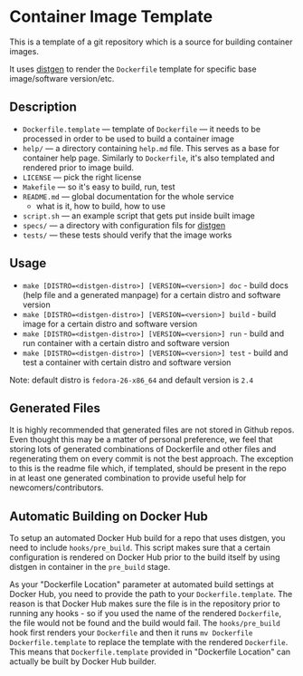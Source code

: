 # Container Image Template

This is a template of a git repository which is a source for building container images.

It uses [distgen](https://github.com/devexp-db/distgen/) to render the `Dockerfile` template for specific base image/software version/etc.

## Description

* `Dockerfile.template` — template of `Dockerfile` — it needs to be processed in order to be used to build a container image
* `help/` — a directory containing `help.md` file. This serves as a base for container help page. Similarly to `Dockerfile`, it's also templated and rendered prior to image build.
* `LICENSE` — pick the right license
* `Makefile` — so it's easy to build, run, test
* `README.md` — global documentation for the whole service
  * what is it, how to build, how to use
* `script.sh` — an example script that gets put inside built image
* `specs/` — a directory with configuration fils for [distgen](https://github.com/devexp-db/distgen/)
* `tests/` — these tests should verify that the image works

## Usage

* `make [DISTRO=<distgen-distro>] [VERSION=<version>] doc` - build docs (help file and a generated manpage) for a certain distro and software version
* `make [DISTRO=<distgen-distro>] [VERSION=<version>] build` - build image for a certain distro and software version
* `make [DISTRO=<distgen-distro>] [VERSION=<version>] run` - build and run container with a certain distro and software version
* `make [DISTRO=<distgen-distro>] [VERSION=<version>] test` - build and test a container with certain distro and software version

Note: default distro is `fedora-26-x86_64` and default version is `2.4`

## Generated Files

It is highly recommended that generated files are not stored in Github repos. Even thought this may be a matter of personal preference, we feel that storing lots of generated combinations of Dockerfile and other files and regenerating them on every commit is not the best approach. The exception to this is the readme file which, if templated, should be present in the repo in at least one generated combination to provide useful help for newcomers/contributors.

## Automatic Building on Docker Hub

To setup an automated Docker Hub build for a repo that uses distgen, you need to include `hooks/pre_build`. This script makes sure that a certain configuration is rendered on Docker Hub prior to the build itself by using distgen in container in the `pre_build` stage.

As your "Dockerfile Location" parameter at automated build settings at Docker Hub, you need to provide the path to your `Dockerfile.template`. The reason is that Docker Hub makes sure the file is in the repository prior to running any hooks - so if you used the name of the rendered `Dockerfile`, the file would not be found and the build would fail. The `hooks/pre_build` hook first renders your `Dockerfile` and then it runs `mv Dockerfile Dockerfile.template` to replace the template with the rendered `Dockerfile`. This means that `Dockerfile.template` provided in "Dockerfile Location" can actually be built by Docker Hub builder.
